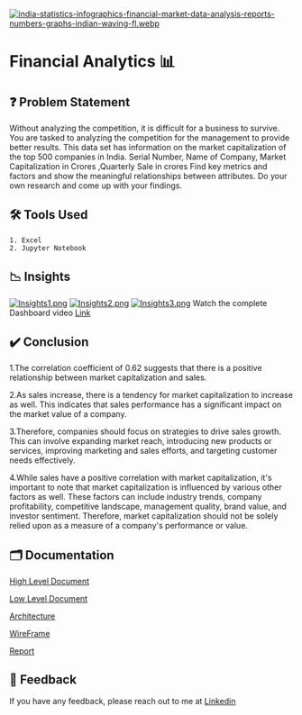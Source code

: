 
[![india-statistics-infographics-financial-market-data-analysis-reports-numbers-graphs-indian-waving-fl.webp](https://i.postimg.cc/gkFH0tZf/india-statistics-infographics-financial-market-data-analysis-reports-numbers-graphs-indian-waving-fl.webp)](https://postimg.cc/6Tcvj0z0)


# Financial Analytics 📊



## ❓ Problem Statement

Without analyzing the competition, it is difficult for a business to survive. You are tasked to analyzing the competition for the management to provide better results. This data set has information on the market capitalization of the top 500 companies in India. Serial Number, Name of Company, Market Capitalization in Crores ,Quarterly Sale in crores Find key metrics and factors and show the meaningful relationships between attributes. Do your own research and come up with your findings.
## 🛠 Tools Used
    1. Excel
    2. Jupyter Notebook
## 📉 Insights

[![Insights1.png](https://i.postimg.cc/rpyngZyD/Insights1.png)](https://postimg.cc/VJTWkRCw)
[![Insights2.png](https://i.postimg.cc/bw9VxfPX/Insights2.png)](https://postimg.cc/G49jRN9z)
[![Insights3.png](https://i.postimg.cc/9QhNwFvt/Insights3.png)](https://postimg.cc/ZCwL1ZYC)
Watch the complete Dashboard video [Link](https://youtu.be/I2gnefwWFgY)

## ✔️ Conclusion
1.The correlation coefficient of 0.62 suggests that there is a positive relationship between market capitalization and sales.

2.As sales increase, there is a tendency for market capitalization to increase as well. This indicates that sales performance has a significant impact on the market value of a company.

3.Therefore, companies should focus on strategies to drive sales growth. This can involve expanding market reach, introducing new products or services, improving marketing and sales efforts, and targeting customer needs effectively.

4.While sales have a positive correlation with market capitalization, it's important to note that market capitalization is influenced by various other factors as well. These factors can include industry trends, company profitability, competitive landscape, management quality, brand value, and investor sentiment. Therefore, market capitalization should not be solely relied upon as a measure of a company's performance or value.

 
## 🗂 Documentation

[High Level Document](https://github.com/shreyasambre7/Financial-Analytics/blob/main/HLD.pdf)

[Low Level Document](https://github.com/shreyasambre7/Financial-Analytics/blob/main/LLD.pdf)

[Architecture](https://github.com/shreyasambre7/Financial-Analytics/blob/main/Architecture%20.pdf)

[WireFrame](https://github.com/shreyasambre7/Financial-Analytics/blob/main/Wireframe.pdf)

[Report](https://github.com/shreyasambre7/Financial-Analytics/blob/main/Report.pptx)

## 📩 Feedback

If you have any feedback, please reach out to me at [Linkedin](https://www.linkedin.com/in/shreyas-ambre-769449191)

